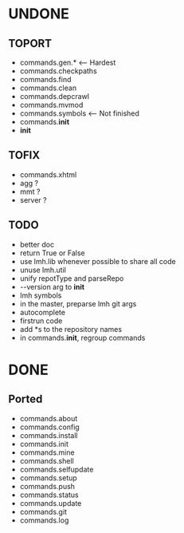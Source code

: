 
# UNDONE

## TOPORT

* commands.gen.* <-- Hardest
* commands.checkpaths
* commands.find
* commands.clean
* commands.depcrawl
* commands.mvmod
* commands.symbols <-- Not finished
* commands.__init__
* __init__

## TOFIX

* commands.xhtml
* agg ?
* mmt ?
* server ?

## TODO

* better doc
* return True or False
* use lmh.lib whenever possible to share all code
* unuse lmh.util
* unify repotType and parseRepo
* --version arg to __init__
* lmh symbols
* in the master, preparse lmh git args
* autocomplete
* firstrun code
* add *s to the repository names
* in commands.__init__, regroup commands

# DONE

## Ported

* commands.about
* commands.config
* commands.install
* commands.init
* commands.mine
* commands.shell
* commands.selfupdate
* commands.setup
* commands.push
* commands.status
* commands.update
* commands.git
* commands.log